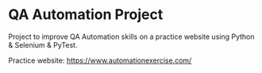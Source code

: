 # QA Automation Project

Project to improve QA Automation skills on a practice website using Python & Selenium & PyTest.

Practice website: https://www.automationexercise.com/